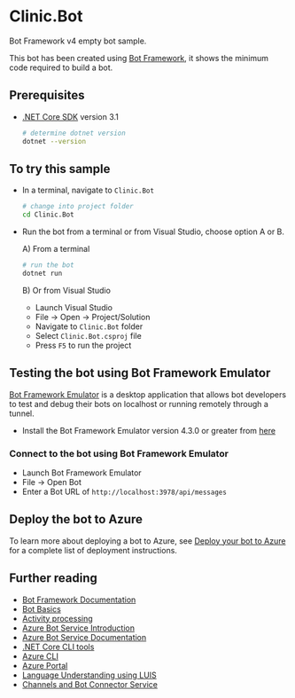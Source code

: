 ﻿# Clinic.Bot

Bot Framework v4 empty bot sample.

This bot has been created using [Bot Framework](https://dev.botframework.com), it shows the minimum code required to build a bot.

## Prerequisites

- [.NET Core SDK](https://dotnet.microsoft.com/download) version 3.1

  ```bash
  # determine dotnet version
  dotnet --version
  ```

## To try this sample

- In a terminal, navigate to `Clinic.Bot`

    ```bash
    # change into project folder
    cd Clinic.Bot
    ```

- Run the bot from a terminal or from Visual Studio, choose option A or B.

  A) From a terminal

  ```bash
  # run the bot
  dotnet run
  ```

  B) Or from Visual Studio

  - Launch Visual Studio
  - File -> Open -> Project/Solution
  - Navigate to `Clinic.Bot` folder
  - Select `Clinic.Bot.csproj` file
  - Press `F5` to run the project

## Testing the bot using Bot Framework Emulator

[Bot Framework Emulator](https://github.com/microsoft/botframework-emulator) is a desktop application that allows bot developers to test and debug their bots on localhost or running remotely through a tunnel.

- Install the Bot Framework Emulator version 4.3.0 or greater from [here](https://github.com/Microsoft/BotFramework-Emulator/releases)

### Connect to the bot using Bot Framework Emulator

- Launch Bot Framework Emulator
- File -> Open Bot
- Enter a Bot URL of `http://localhost:3978/api/messages`

## Deploy the bot to Azure

To learn more about deploying a bot to Azure, see [Deploy your bot to Azure](https://aka.ms/azuredeployment) for a complete list of deployment instructions.

## Further reading

- [Bot Framework Documentation](https://docs.botframework.com)
- [Bot Basics](https://docs.microsoft.com/azure/bot-service/bot-builder-basics?view=azure-bot-service-4.0)
- [Activity processing](https://docs.microsoft.com/en-us/azure/bot-service/bot-builder-concept-activity-processing?view=azure-bot-service-4.0)
- [Azure Bot Service Introduction](https://docs.microsoft.com/azure/bot-service/bot-service-overview-introduction?view=azure-bot-service-4.0)
- [Azure Bot Service Documentation](https://docs.microsoft.com/azure/bot-service/?view=azure-bot-service-4.0)
- [.NET Core CLI tools](https://docs.microsoft.com/en-us/dotnet/core/tools/?tabs=netcore2x)
- [Azure CLI](https://docs.microsoft.com/cli/azure/?view=azure-cli-latest)
- [Azure Portal](https://portal.azure.com)
- [Language Understanding using LUIS](https://docs.microsoft.com/en-us/azure/cognitive-services/luis/)
- [Channels and Bot Connector Service](https://docs.microsoft.com/en-us/azure/bot-service/bot-concepts?view=azure-bot-service-4.0)
